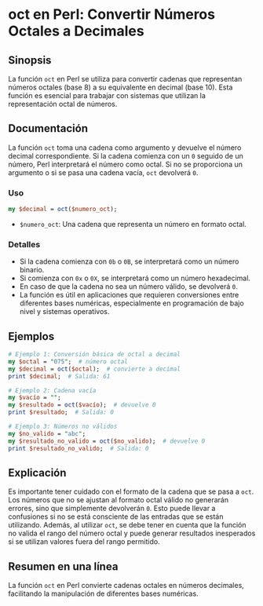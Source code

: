 <!--
Meta Description: # oct en Perl: Convertir Números Octales a Decimales ## Sinopsis La función `oct` en Perl se utiliza para convertir cadenas que representan números oc...
Meta Keywords: oct, que, octal, número, cadena
-->

# oct en Perl: Convertir Números Octales a Decimales

## Sinopsis
La función `oct` en Perl se utiliza para convertir cadenas que representan números octales (base 8) a su equivalente en decimal (base 10). Esta función es esencial para trabajar con sistemas que utilizan la representación octal de números.

## Documentación
La función `oct` toma una cadena como argumento y devuelve el número decimal correspondiente. Si la cadena comienza con un `0` seguido de un número, Perl interpretará el número como octal. Si no se proporciona un argumento o si se pasa una cadena vacía, `oct` devolverá `0`.

### Uso
```perl
my $decimal = oct($numero_oct);
```
- `$numero_oct`: Una cadena que representa un número en formato octal.

### Detalles
- Si la cadena comienza con `0b` o `0B`, se interpretará como un número binario.
- Si comienza con `0x` o `0X`, se interpretará como un número hexadecimal.
- En caso de que la cadena no sea un número válido, se devolverá `0`.
- La función es útil en aplicaciones que requieren conversiones entre diferentes bases numéricas, especialmente en programación de bajo nivel y sistemas operativos.

## Ejemplos
```perl
# Ejemplo 1: Conversión básica de octal a decimal
my $octal = "075";  # número octal
my $decimal = oct($octal);  # convierte a decimal
print $decimal;  # Salida: 61

# Ejemplo 2: Cadena vacía
my $vacío = "";
my $resultado = oct($vacío);  # devuelve 0
print $resultado;  # Salida: 0

# Ejemplo 3: Números no válidos
my $no_valido = "abc";  
my $resultado_no_valido = oct($no_valido);  # devuelve 0
print $resultado_no_valido;  # Salida: 0
```

## Explicación
Es importante tener cuidado con el formato de la cadena que se pasa a `oct`. Los números que no se ajustan al formato octal válido no generarán errores, sino que simplemente devolverán `0`. Esto puede llevar a confusiones si no se está consciente de las entradas que se están utilizando. Además, al utilizar `oct`, se debe tener en cuenta que la función no valida el rango del número octal y puede generar resultados inesperados si se utilizan valores fuera del rango permitido.

## Resumen en una línea
La función `oct` en Perl convierte cadenas octales en números decimales, facilitando la manipulación de diferentes bases numéricas.